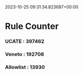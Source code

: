 2023-10-25 09:31:34.823687+00:00
# Rule Counter 
 ### UCATE : 397462

 ### Veneto : 192708

 ### Allowlist : 13930